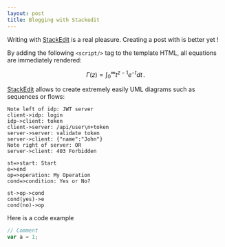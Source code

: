 ```yaml
---
layout: post
title: Blogging with Stackedit
---
```


Writing with [StackEdit](https://stackedit.io/) is a real pleasure. Creating a post with is better yet !

By adding the following `<script/>` tag to the template HTML, all equations are immediately rendered:

$$
\Gamma(z) = \int_0^\infty t^{z-1}e^{-t}dt\,.
$$

[StackEdit](https://stackedit.io/) allows to create extremely easily UML diagrams such as sequences or flows:

```sequence
Note left of idp: JWT server
client->idp: login
idp->client: token
client->server: /api/user\n+token
server->server: validate token
server->client: {"name":"John"}
Note right of server: OR
server->client: 403 Forbidden
```

```flow
st=>start: Start
e=>end
op=>operation: My Operation
cond=>condition: Yes or No?

st->op->cond
cond(yes)->e
cond(no)->op
```

Here is a code example

```javascript
// Comment
var a = 1;
```
